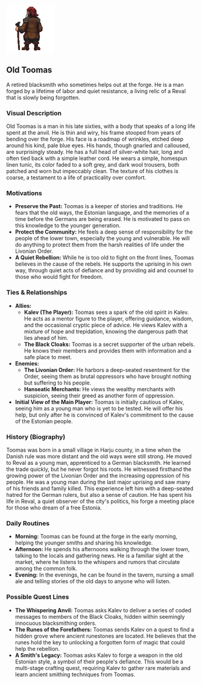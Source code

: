 ![](./old_toomas.gif)

## Old Toomas

A retired blacksmith who sometimes helps out at the forge. He is a man forged by a lifetime of labor and quiet resistance, a living relic of a Reval that is slowly being forgotten.

### Visual Description
Old Toomas is a man in his late sixties, with a body that speaks of a long life spent at the anvil. He is thin and wiry, his frame stooped from years of bending over the forge. His face is a roadmap of wrinkles, etched deep around his kind, pale blue eyes. His hands, though gnarled and calloused, are surprisingly steady. He has a full head of silver-white hair, long and often tied back with a simple leather cord. He wears a simple, homespun linen tunic, its color faded to a soft grey, and dark wool trousers, both patched and worn but impeccably clean. The texture of his clothes is coarse, a testament to a life of practicality over comfort.

### Motivations
- **Preserve the Past:** Toomas is a keeper of stories and traditions. He fears that the old ways, the Estonian language, and the memories of a time before the Germans are being erased. He is motivated to pass on this knowledge to the younger generation.
- **Protect the Community:** He feels a deep sense of responsibility for the people of the lower town, especially the young and vulnerable. He will do anything to protect them from the harsh realities of life under the Livonian Order.
- **A Quiet Rebellion:** While he is too old to fight on the front lines, Toomas believes in the cause of the rebels. He supports the uprising in his own way, through quiet acts of defiance and by providing aid and counsel to those who would fight for freedom.

### Ties & Relationships
- **Allies:**
    - **Kalev (The Player):** Toomas sees a spark of the old spirit in Kalev. He acts as a mentor figure to the player, offering guidance, wisdom, and the occasional cryptic piece of advice. He views Kalev with a mixture of hope and trepidation, knowing the dangerous path that lies ahead of him.
    - **The Black Cloaks:** Toomas is a secret supporter of the urban rebels. He knows their members and provides them with information and a safe place to meet.
- **Enemies:**
    - **The Livonian Order:** He harbors a deep-seated resentment for the Order, seeing them as brutal oppressors who have brought nothing but suffering to his people.
    - **Hanseatic Merchants:** He views the wealthy merchants with suspicion, seeing their greed as another form of oppression.
- **Initial View of the Main Player:** Toomas is initially cautious of Kalev, seeing him as a young man who is yet to be tested. He will offer his help, but only after he is convinced of Kalev's commitment to the cause of the Estonian people.

### History (Biography)
Toomas was born in a small village in Harju county, in a time when the Danish rule was more distant and the old ways were still strong. He moved to Reval as a young man, apprenticed to a German blacksmith. He learned the trade quickly, but he never forgot his roots. He witnessed firsthand the growing power of the Livonian Order and the increasing oppression of his people. He was a young man during the last major uprising and saw many of his friends and family killed. This experience left him with a deep-seated hatred for the German rulers, but also a sense of caution. He has spent his life in Reval, a quiet observer of the city's politics, his forge a meeting place for those who dream of a free Estonia.

### Daily Routines
- **Morning:** Toomas can be found at the forge in the early morning, helping the younger smiths and sharing his knowledge.
- **Afternoon:** He spends his afternoons walking through the lower town, talking to the locals and gathering news. He is a familiar sight at the market, where he listens to the whispers and rumors that circulate among the common folk.
- **Evening:** In the evenings, he can be found in the tavern, nursing a small ale and telling stories of the old days to anyone who will listen.

### Possible Quest Lines
- **The Whispering Anvil:** Toomas asks Kalev to deliver a series of coded messages to members of the Black Cloaks, hidden within seemingly innocuous blacksmithing orders.
- **The Runes of the Forefathers:** Toomas sends Kalev on a quest to find a hidden grove where ancient runestones are located. He believes that the runes hold the key to unlocking a forgotten form of magic that could help the rebellion.
- **A Smith's Legacy:** Toomas asks Kalev to forge a weapon in the old Estonian style, a symbol of their people's defiance. This would be a multi-stage crafting quest, requiring Kalev to gather rare materials and learn ancient smithing techniques from Toomas.
